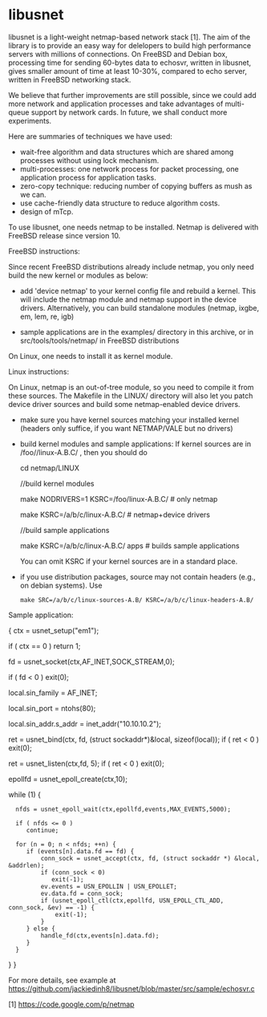 libusnet
========

libusnet is a light-weight netmap-based network stack [1]. The aim of the library is to provide an easy way for delelopers to build high performance servers with millions of connections. On FreeBSD and Debian box, processing time for sending 60-bytes data to echosvr, written in libusnet, gives smaller amount of time at least 10-30%, compared to echo server, written in FreeBSD networking stack. 

We believe that further improvements are still possible, since we could add more network and application processes and take advantages of multi-queue support by network cards. In future, we shall conduct more experiments.

Here are summaries of techniques we have used:

- wait-free algorithm and data structures which are shared among processes without using lock mechanism. 
- multi-processes: one network process for packet processing, one application process for application tasks. 
- zero-copy technique: reducing number of copying buffers as mush as we can. 
- use cache-friendly data structure to reduce algorithm costs.
- design of mTcp.

To use libusnet, one needs netmap to be installed. Netmap is delivered with FreeBSD release since version 10. 

FreeBSD instructions:

  Since recent FreeBSD distributions already include netmap, you only
  need build the new kernel or modules as below:

  + add 'device netmap' to your kernel config file and rebuild a kernel.
    This will include the netmap module and netmap support in the device
    drivers.  Alternatively, you can build standalone modules
    (netmap, ixgbe, em, lem, re, igb)

  + sample applications are in the examples/ directory in this archive,
    or in src/tools/tools/netmap/ in FreeBSD distributions

On Linux, one needs to install it as kernel module.

Linux instructions:

  On Linux, netmap is an out-of-tree module, so you need to compile it
  from these sources. The Makefile in the LINUX/ directory will also
  let you patch device driver sources and build some netmap-enabled
  device drivers.
  
  + make sure you have kernel sources matching your installed kernel
    (headers only suffice, if you want NETMAP/VALE but no drivers)

  + build kernel modules and sample applications:
    If kernel sources are in /foo//linux-A.B.C/ , then you should do

	cd netmap/LINUX
	
	//build kernel modules
	
	make NODRIVERS=1 KSRC=/foo/linux-A.B.C/	# only netmap
	
	make KSRC=/a/b/c/linux-A.B.C/		# netmap+device drivers
	
	//build sample applications
	
	make KSRC=/a/b/c/linux-A.B.C/ apps	# builds sample applications

    You can omit KSRC if your kernel sources are in a standard place.

  + if you use distribution packages, source may not contain headers (e.g., on
    debian systems). Use

        make SRC=/a/b/c/linux-sources-A.B/ KSRC=/a/b/c/linux-headers-A.B/

Sample application:

{
   ctx = usnet_setup("em1");
   
   if ( ctx == 0 )
      return 1;

   fd = usnet_socket(ctx,AF_INET,SOCK_STREAM,0);
   
   if ( fd < 0 ) 
      exit(0);

   local.sin_family = AF_INET;
   
   local.sin_port = ntohs(80);
   
   local.sin_addr.s_addr = inet_addr("10.10.10.2"); 

   ret = usnet_bind(ctx, fd, (struct sockaddr*)&local, sizeof(local));
   if ( ret < 0 ) 
      exit(0);

   ret = usnet_listen(ctx,fd, 5); 
   if ( ret < 0 ) 
      exit(0);

   epollfd = usnet_epoll_create(ctx,10);
   
   while (1) {
   
      nfds = usnet_epoll_wait(ctx,epollfd,events,MAX_EVENTS,5000);
      
      if ( nfds <= 0 ) 
         continue;
      
      for (n = 0; n < nfds; ++n) {
         if (events[n].data.fd == fd) {
             conn_sock = usnet_accept(ctx, fd, (struct sockaddr *) &local, &addrlen);
             if (conn_sock < 0) 
                exit(-1);
             ev.events = USN_EPOLLIN | USN_EPOLLET;
             ev.data.fd = conn_sock;
             if (usnet_epoll_ctl(ctx,epollfd, USN_EPOLL_CTL_ADD, conn_sock, &ev) == -1) {
                 exit(-1);
             }
         } else {
             handle_fd(ctx,events[n].data.fd);
         }
      }
   }
}


For more details, see example at https://github.com/jackiedinh8/libusnet/blob/master/src/sample/echosvr.c

[1] https://code.google.com/p/netmap
